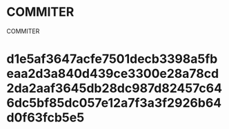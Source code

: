 # COMMITER
COMMITER






# d1e5af3647acfe7501decb3398a5fbeaa2d3a840d439ce3300e28a78cd2da2aaf3645db28dc987d82457c646dc5bf85dc057e12a7f3a3f2926b64d0f63fcb5e5
